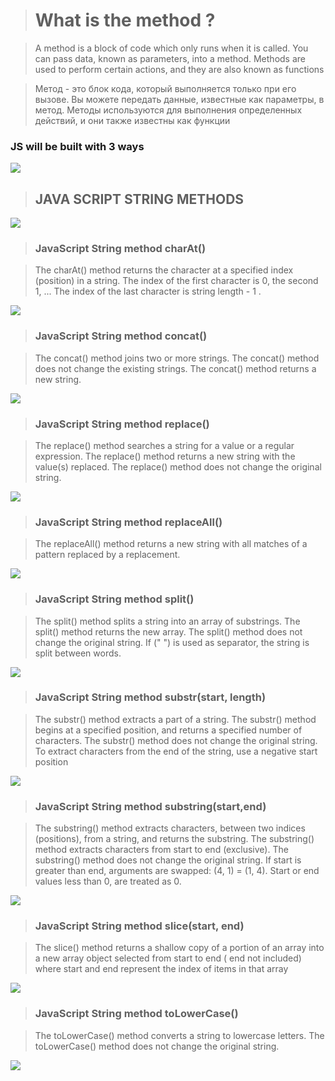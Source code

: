 > # What is the method ?

 >A method is a block of code which only runs when it is called. 
 You can pass data, known as parameters, into a method. 
 Methods are used to perform certain actions, and they are
 also known as functions 

 >Метод - это блок кода, который выполняется только при его вызове. 
 Вы можете передать данные, известные как параметры, в метод. 
 Методы используются для выполнения определенных действий, и они
 также известны как функции

### JS will be built with 3 ways

![](/images/Screenshot_1.png)

> ## JAVA SCRIPT STRING METHODS 

![](/images/Screenshot_2.png)

>### JavaScript String method charAt()

 >The charAt() method returns the character at a specified index (position) in a string.
The index of the first character is 0, the second 1, ...
The index of the last character is string length - 1 .

![](/images/Screenshot_3.png)

>### JavaScript String method concat() 

 >The concat() method joins two or more strings.
The concat() method does not change the existing strings.
The concat() method returns a new string. 

![](/images/Screenshot_4.png) 


>### JavaScript String method replace() 

 >The replace() method searches a string for a value or a regular expression.
 The replace() method returns a new string with the value(s) replaced.
 The replace() method does not change the original string.

 ![](/images/Screenshot_5.png) 


>### JavaScript String method replaceAll() 

 >The replaceAll() method returns a new string with all matches of a pattern replaced by
a replacement.

![](/images/Screenshot_6.png) 


>### JavaScript String method split() 

 >The split() method splits a string into an array of substrings. The split() method returns the new
array. The split() method does not change the original string. If (" ") is used as separator, the string
is split between words.

![](/images/Screenshot_7.png)


>### JavaScript String method substr(start, length)

 >The substr() method extracts a part of a string.
The substr() method begins at a specified position, and returns a specified number of characters.
The substr() method does not change the original string.
To extract characters from the end of the string, use a negative start position

![](/images/Screenshot_8.png) 


>### JavaScript String method substring(start,end)

 >The substring() method extracts characters, between two indices (positions), from a string, and
returns the substring.
The substring() method extracts characters from start to end (exclusive).
The substring() method does not change the original string.
If start is greater than end, arguments are swapped: (4, 1) = (1, 4).
Start or end values less than 0, are treated as 0.

![](/images/Screenshot_10.png) 


>### JavaScript String method slice(start, end) 

 >The slice() method returns a shallow copy of a portion of an array into a new array object
selected from start to end ( end not included) where start and end represent the index of items
in that array 

![](/images/Screenshot_11.png) 


>### JavaScript String method toLowerCase()

 >The toLowerCase() method converts a string to lowercase letters.
The toLowerCase() method does not change the original string. 

![](/images/Screenshot_12.png)
